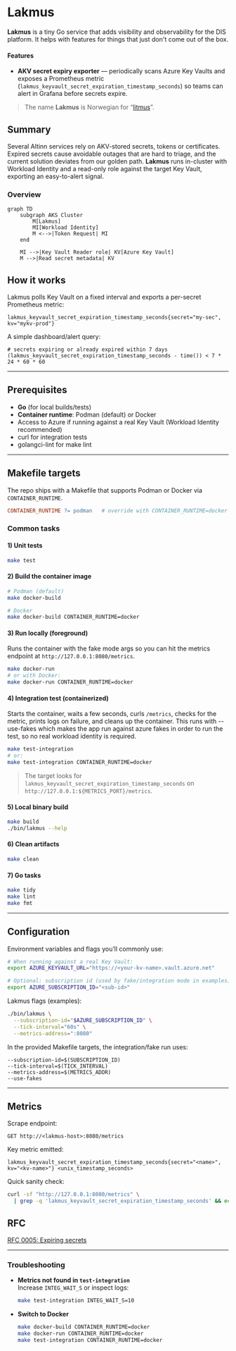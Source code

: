 # Lakmus

**Lakmus** is a tiny Go service that adds visibility and observability for the DIS platform. It helps with
features for things that just don't come out of the box.

#### Features
- **AKV secret expiry exporter** — periodically scans Azure Key Vaults and exposes a Prometheus metric (`lakmus_keyvault_secret_expiration_timestamp_seconds`) so teams can alert in Grafana before secrets expire.

> The name **Lakmus** is Norwegian for “[litmus](https://en.wikipedia.org/wiki/Litmus)”.

## Summary

Several Altinn services rely on AKV-stored secrets, tokens or certificates. Expired secrets cause avoidable outages that are hard to triage, and the current solution deviates from our golden path. **Lakmus** runs in-cluster with Workload Identity and a read-only role against the target Key Vault, exporting an easy-to-alert signal.


### Overview

```mermaid
graph TD
    subgraph AKS Cluster
        M[Lakmus]
        MI[Workload Identity]
        M <-->|Token Request| MI
    end

    MI -->|Key Vault Reader role| KV[Azure Key Vault]
    M -->|Read secret metadata| KV
```

## How it works

Lakmus polls Key Vault on a fixed interval and exports a per-secret Prometheus metric:

```text
lakmus_keyvault_secret_expiration_timestamp_seconds{secret="my-sec", kv="mykv-prod"}
```

A simple dashboard/alert query:

```promql
# secrets expiring or already expired within 7 days
(lakmus_keyvault_secret_expiration_timestamp_seconds - time()) < 7 * 24 * 60 * 60
```

---

## Prerequisites

- **Go** (for local builds/tests)
- **Container runtime**: Podman (default) or Docker
- Access to Azure if running against a real Key Vault (Workload Identity recommended)
- curl for integration tests
- golangci-lint for make lint

---

## Makefile targets

The repo ships with a Makefile that supports Podman or Docker via `CONTAINER_RUNTIME`.

```makefile
CONTAINER_RUNTIME ?= podman   # override with CONTAINER_RUNTIME=docker
```

### Common tasks

#### 1) Unit tests

```bash
make test
```

#### 2) Build the container image

```bash
# Podman (default)
make docker-build

# Docker
make docker-build CONTAINER_RUNTIME=docker
```

#### 3) Run locally (foreground)

Runs the container with the fake mode args so you can hit the metrics endpoint at `http://127.0.0.1:8080/metrics`.

```bash
make docker-run
# or with Docker:
make docker-run CONTAINER_RUNTIME=docker
```

#### 4) Integration test (containerized)

Starts the container, waits a few seconds, curls `/metrics`, checks for the metric, prints logs on failure, and cleans up the container.
This runs with --use-fakes which makes the app run against azure fakes in order to run the test, so no real workload identity is required.

```bash
make test-integration
# or:
make test-integration CONTAINER_RUNTIME=docker
```

> The target looks for `lakmus_keyvault_secret_expiration_timestamp_seconds` on `http://127.0.0.1:${METRICS_PORT}/metrics`.

#### 5) Local binary build

```bash
make build
./bin/lakmus --help
```

#### 6) Clean artifacts

```bash
make clean
```

#### 7) Go tasks

```bash
make tidy
make lint
make fmt
```

---

## Configuration

Environment variables and flags you’ll commonly use:

```bash
# When running against a real Key Vault:
export AZURE_KEYVAULT_URL="https://<your-kv-name>.vault.azure.net"

# Optional: subscription id (used by fake/integration mode in examples)
export AZURE_SUBSCRIPTION_ID="<sub-id>"
```

Lakmus flags (examples):

```bash
./bin/lakmus \
  --subscription-id="$AZURE_SUBSCRIPTION_ID" \
  --tick-interval="60s" \
  --metrics-address=":8080"
```

In the provided Makefile targets, the integration/fake run uses:

```text
--subscription-id=$(SUBSCRIPTION_ID)
--tick-interval=$(TICK_INTERVAL)
--metrics-address=$(METRICS_ADDR)
--use-fakes
```

---

## Metrics

Scrape endpoint:

```text
GET http://<lakmus-host>:8080/metrics
```

Key metric emitted:

```text
lakmus_keyvault_secret_expiration_timestamp_seconds{secret="<name>", kv="<kv-name>"} <unix_timestamp_seconds>
```

Quick sanity check:

```bash
curl -sf "http://127.0.0.1:8080/metrics" \
  | grep -q 'lakmus_keyvault_secret_expiration_timestamp_seconds' && echo "Metric OK"
```


## RFC

[RFC 0005: Expiring secrets](https://github.com/Altinn/altinn-platform/blob/main/rfcs/0005-expiring-secrets.md)

---

### Troubleshooting

- **Metrics not found in `test-integration`**  
  Increase `INTEG_WAIT_S` or inspect logs:
  ```bash
  make test-integration INTEG_WAIT_S=10
  ```
- **Switch to Docker**  
  ```bash
  make docker-build CONTAINER_RUNTIME=docker
  make docker-run CONTAINER_RUNTIME=docker
  make test-integration CONTAINER_RUNTIME=docker
  ```

